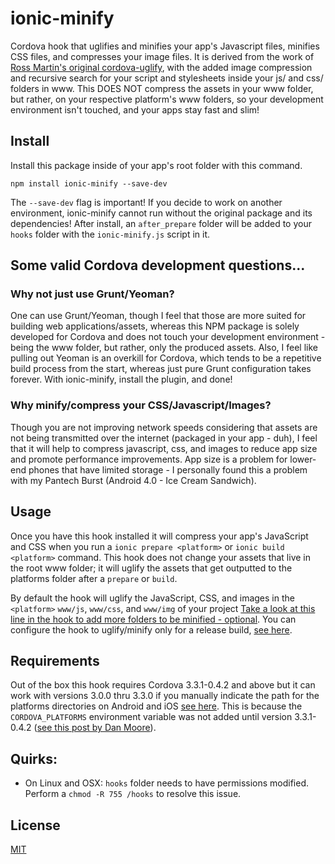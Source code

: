 # ionic-minify

Cordova hook that uglifies and minifies your app's Javascript files, minifies CSS files, and compresses your image files. It is derived from the work of [Ross Martin's original cordova-uglify](https://github.com/rossmartin/cordova-uglify), with the added image compression and recursive search for your script and stylesheets inside your js/ and css/ folders in www. This DOES NOT compress the assets in your www folder, but rather, on your respective platform's www folders, so your development environment isn't touched, and your apps stay fast and slim!

## Install
Install this package inside of your app's root folder with this command.
```
npm install ionic-minify --save-dev
```
The `--save-dev` flag is important! If you decide to work on another environment, ionic-minify cannot run without the original package and its dependencies! After install, an `after_prepare` folder will be added to your `hooks` folder with the `ionic-minify.js` script in it.

## Some valid Cordova development questions...

### Why not just use Grunt/Yeoman?
One can use Grunt/Yeoman, though I feel that those are more suited for building web applications/assets, whereas this NPM package is solely developed for Cordova and does not touch your development environment - being the www folder, but rather, only the produced assets. Also, I feel like pulling out Yeoman is an overkill for Cordova, which tends to be a repetitive build process from the start, whereas just pure Grunt configuration takes forever. With ionic-minify, install the plugin, and done!

### Why minify/compress your CSS/Javascript/Images?
Though you are not improving network speeds considering that assets are not being transmitted over the internet (packaged in your app - duh), I feel that it will help to compress javascript, css, and images to reduce app size and promote performance improvements. App size is a problem for lower-end phones that have limited storage - I personally found this a problem with my Pantech Burst (Android 4.0 - Ice Cream Sandwich).

## Usage
Once you have this hook installed it will compress your app's JavaScript and CSS when you run a `ionic prepare <platform>` or `ionic build <platform>` command.  This hook does not change your assets that live in the root www folder; it will uglify the assets that get outputted to the platforms folder after a `prepare` or `build`.

By default the hook will uglify the JavaScript, CSS, and images in the `<platform>` `www/js`, `www/css`, and `www/img` of your project [Take a look at this line in the hook to add more folders to be minified - optional](https://github.com/Kurtz1993/ionic-minify/blob/master/after_prepare/ionic-minify.js#l111). You can configure the hook to uglify/minify only for a release build, [see here](https://github.com/Kurtz1993/ionic-minify/blob/master/after_prepare/ionic-minify.js#l17).

## Requirements
Out of the box this hook requires Cordova 3.3.1-0.4.2 and above but it can work with versions 3.0.0 thru 3.3.0 if you manually indicate the path for the platforms directories on Android and iOS [see here](https://github.com/Kurtz1993/ionic-minify/blob/master/after_prepare/ionic-minify.js#l15).  This is because the `CORDOVA_PLATFORMS` environment variable was not added until version 3.3.1-0.4.2 ([see this post by Dan Moore](http://www.mooreds.com/wordpress/archives/1425)).

## Quirks:
* On Linux and OSX: `hooks` folder needs to have permissions modified.  Perform a `chmod -R 755 /hooks` to resolve this issue.

## License
[MIT](https://github.com/Kurtz1993/ionic-minify/blob/master/LICENSE)

